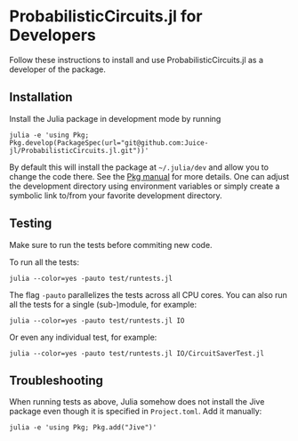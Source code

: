 # ProbabilisticCircuits.jl for Developers

Follow these instructions to install and use ProbabilisticCircuits.jl as a developer of the package.

## Installation

Install the Julia package in development mode by running

    julia -e 'using Pkg; Pkg.develop(PackageSpec(url="git@github.com:Juice-jl/ProbabilisticCircuits.jl.git"))'

By default this will install the package at `~/.julia/dev` and allow you to change the code there. See the [Pkg manual](https://julialang.github.io/Pkg.jl/v1/managing-packages/#Developing-packages-1) for more details. One can adjust the development directory using environment variables or simply create a symbolic link to/from your favorite development directory.

## Testing

Make sure to run the tests before commiting new code.

To run all the tests:

    julia --color=yes -pauto test/runtests.jl

The flag `-pauto` parallelizes the tests across all CPU cores.
You can also run all the tests for a single (sub-)module, for example:

    julia --color=yes -pauto test/runtests.jl IO

Or even any individual test, for example:

    julia --color=yes -pauto test/runtests.jl IO/CircuitSaverTest.jl

## Troubleshooting

When running tests as above, Julia somehow does not install the Jive package even though it is specified in `Project.toml`. 
Add it manually:

    julia -e 'using Pkg; Pkg.add("Jive")'
